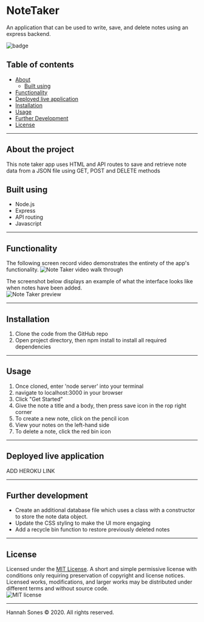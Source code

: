 # NoteTaker
An application that can be used to write, save, and delete notes using an express backend.

![badge](https://img.shields.io/badge/Created%20by-%40hannahsones-blue)

## Table of contents
* [About](#about-the-project)
  * [Built using](#built-using)
* [Functionality](#functionality)
* [Deployed live application](#deployed-live-application)
* [Installation](#installation)
* [Usage](#usage)
* [Further Development](#further-development)
* [License](License)

----------

## About the project
This note taker app uses HTML and API routes to save and retrieve note data from a JSON file using GET, POST and DELETE methods 

## Built using
* Node.js
* Express
* API routing
* Javascript

----------

## Functionality  
The following screen record video demonstrates the entirety of the app's functionality.
![Note Taker video walk through](add)   

The screenshot below displays an example of what the interface looks like when notes have been added.   
![Note Taker preview](add)

-------------

## Installation
1. Clone the code from the GitHub repo
2. Open project directory, then npm install to install all required dependencies 

--------------------- 

## Usage
1. Once cloned, enter 'node server' into your terminal
2. navigate to localhost:3000 in your browser
3. Click "Get Started"
4. Give the note a title and a body, then press save icon in the rop right corner
5. To create a new note, click on the pencil icon
6. View your notes on the left-hand side
7. To delete a note, click the red bin icon

-------------
## Deployed live application
ADD HEROKU LINK

-------------
## Further development
* Create an additional database file which uses a class with a constructor to store the note data object.
* Update the CSS styling to make the UI more engaging
* Add a recycle bin function to restore previously deleted notes

------------
## License

Licensed under the [MIT License](https://choosealicense.com/licenses/mit/). A short and simple permissive license with conditions only requiring preservation of copyright and license notices. Licensed works, modifications, and larger works may be distributed under different terms and without source code.   
![MIT license](https://img.shields.io/badge/license-MIT-brightgreen)

-------------

Hannah Sones © 2020. All rights reserved.

